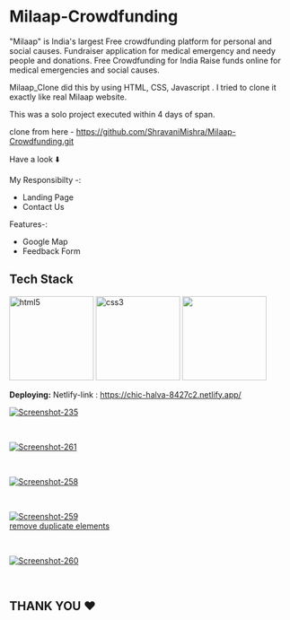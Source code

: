 # Milaap-Crowdfunding
"Milaap" is India's largest Free crowdfunding platform for personal and social causes.
 Fundraiser application for medical emergency and needy people and donations. 
 Free Crowdfunding for India Raise funds online for medical emergencies and social causes.

 
 Milaap_Clone did this by using HTML, CSS, Javascript . I tried to clone it exactly like real Milaap website.


This was a solo project executed within 4 days of span.


clone from here - https://github.com/ShravaniMishra/Milaap-Crowdfunding.git

Have a look ⬇️

My Responsibilty -:
- Landing Page
- Contact Us

Features-:
- Google Map
- Feedback Form

## Tech Stack
<p float="left">
  <img src="https://encrypted-tbn0.gstatic.com/images?q=tbn:ANd9GcRZHlbnVivQlV23CfTzZMItg4LJkjT2TBl0Uw&usqp=CAU" alt="html5" height="150"/>
  <img src="https://encrypted-tbn0.gstatic.com/images?q=tbn:ANd9GcS0LAimh7HEcDu0N8uhkCXiAE-BEaLTHlHG4A&usqp=CAU" alt="css3" height="150"/> 
  <img src="https://encrypted-tbn0.gstatic.com/images?q=tbn:ANd9GcRB0_ijMX_4xf0rGse2D334wtm-LcqQ_lrsFQ&usqp=CAU"  height="150"/>
</p>

**Deploying:** Netlify-link : https://chic-halva-8427c2.netlify.app/
<br>

<a href="https://ibb.co/j3Jh0Ps"><img src="https://i.ibb.co/qmJBq3V/Screenshot-235.png" alt="Screenshot-235" border="0"></a><br />

<br>

<a href="https://ibb.co/JrjCnkV"><img src="https://i.ibb.co/r52vkyY/Screenshot-261.png" alt="Screenshot-261" border="0"></a>

<br>

<a href="https://ibb.co/TMPLHb4"><img src="https://i.ibb.co/zVPJS7X/Screenshot-258.png" alt="Screenshot-258" border="0"></a>

<br>

<a href="https://ibb.co/SVFqhRD"><img src="https://i.ibb.co/0YHPghp/Screenshot-259.png" alt="Screenshot-259" border="0"></a><br /><a target='_blank' href='https://dedupelist.com/'>remove duplicate elements</a><br />

<br>

<a href="https://ibb.co/Xx13chW"><img src="https://i.ibb.co/HT6x5WK/Screenshot-260.png" alt="Screenshot-260" border="0"></a>

<br>


## THANK YOU ❤️
